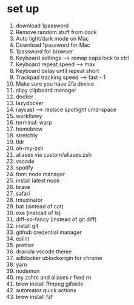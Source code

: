 # set up
1. download 1password
1. Remove random stuff from dock
1. Auto light/dark mode on Mac
1. Download 1password for Mac
1. 1password for browser
1. Keyboard settings —> remap caps lock to ctrl
1. Keyboard repeat speed --> max
1. Keyboard delay until repeat short
1. Trackpad tracking speed --> fast - 1
1. Make sure you have 2fa device
1. clipy clipboard manager
1. docker
1. lazydocker
1. raycast --> replace spotlight cmd-space
1. workflowy
1. terminal: warp
1. homebrew
1. stretchly
1. tldr
1. oh-my-zsh
1. aliases via custom/aliases.zsh
1. vscode
1. spotify
1. fnm: node manager
1. install latest node
1. brave
1. safari
1. tmuxinator
1. bat (isntead of cat)
1. exa (instead of ls)
1. diff-so-fancy (instead of git diff)
1. install git 
1. github credential manager
1. eslint
1. prettier
1. dracula vscode theme
1. adblocker ublockorigin for chrome
1. yarn
1. nodemon
1. my zshrc and aliases r fked rn
1. brew install ffmpeg gifsicle
1. automator quick actions
1. brew install fzf
